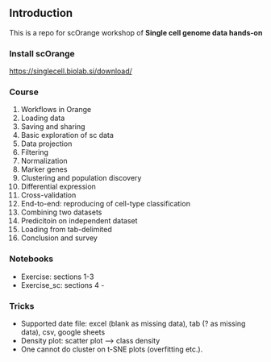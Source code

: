 ## Introduction

This is a repo for scOrange workshop of **Single cell genome data hands-on**

### Install scOrange
https://singlecell.biolab.si/download/


### Course
1. Workflows in Orange
2. Loading data
3. Saving and sharing
4. Basic exploration of sc data
5. Data projection
6. Filtering
7. Normalization
8. Marker genes
9. Clustering and population discovery
10. Differential expression
11. Cross-validation
12. End-to-end: reproducing of cell-type classification
13. Combining two datasets
14. Predicitoin on independent dataset
15. Loading from tab-delimited
16. Conclusion and survey

### Notebooks
* Exercise: sections 1-3
* Exercise\_sc: sections 4 - 

### Tricks
* Supported date file: excel (blank as missing data), tab (? as missing data), csv, google sheets
* Density plot: scatter plot —> class density
* One cannot do cluster on t-SNE plots (overfitting etc.).
